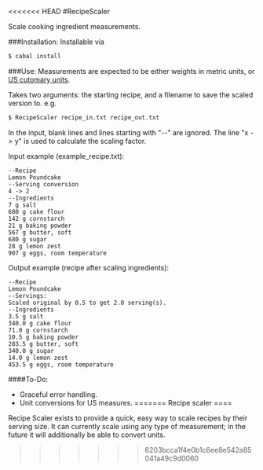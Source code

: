 <<<<<<< HEAD
#RecipeScaler

Scale cooking ingredient measurements.

###Installation:
Installable via 
```Bash
$ cabal install
```

###Use:
Measurements are expected to be either weights in metric units, or <a href=https://en.wikipedia.org/wiki/Cooking_weights_and_measures#United_States_measures>US cutomary units</a>.

Takes two arguments: the starting recipe, and a filename to save the scaled version to.
e.g. 

```Bash
$ RecipeScaler recipe_in.txt recipe_out.txt
```

In the input, blank lines and lines starting with "--" are ignored.
The line "x -> y" is used to calculate the scaling factor.

Input example (example_recipe.txt):

```
--Recipe
Lemon Poundcake
--Serving conversion
4 -> 2
--Ingredients
7 g salt
680 g cake flour
142 g cornstarch
21 g baking powder
567 g butter, soft
680 g sugar
28 g lemon zest
907 g eggs, room temperature
```

Output example (recipe after scaling ingredients):

```
--Recipe
Lemon Poundcake
--Servings:
Scaled original by 0.5 to get 2.0 serving(s).
--Ingredients
3.5 g salt
340.0 g cake flour
71.0 g cornstarch
10.5 g baking powder
283.5 g butter, soft
340.0 g sugar
14.0 g lemon zest
453.5 g eggs, room temperature
```

####To-Do:
- Graceful error handling.
- Unit conversions for US measures.
=======
Recipe scaler
====

Recipe Scaler exists to provide a quick, easy way to scale recipes by their serving size.
It can currently scale using any type of measurement; in the future it will additionally be able to convert units.
>>>>>>> 6203bcca1f4e0b1c6ee8e542a85041a49c9d0060
